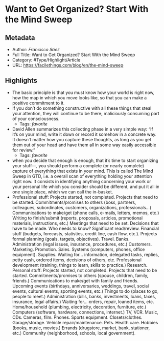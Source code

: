 # Want to Get Organized? Start With the Mind Sweep

## Metadata

* Author: *Francisco Sáez*
* Full Title: Want to Get Organized? Start With the Mind Sweep
* Category: #Type/Highlight/Article
* URL: https://facilethings.com/blog/en/the-mind-sweep

## Highlights

* The basic principle is that you must know how your world is right now, how the map in which you move looks like, so that you can make a positive commitment to it.
* If you don’t do something constructive with all these things that steal your attention, they will continue to be there, maliciously consuming part of your consciousness.
  * Tags: *favorite* 
* David Allen summarizes this collecting phase in a very simple way: “If it’s on your mind, write it down or record it somehow in a concrete way. It doesn’t matter how you capture these thoughts, as long as you get them out of your head and have them all in some way easily accessible for review.”
  * Tags: *favorite* 
* when you decide that enough is enough, that it’s time to start organizing your stuff—, you should perform a complete (or nearly complete) capture of everything that exists in your mind. This is called The Mind Sweep in GTD, i.e. a overall scan of everything holding your attention right now. It consists in identifying anything concerning your work or your personal life which you consider should be different, and put it all in one single place, which we can call the in-basket.
* Professional stuff:
  Projects started, not completed.
  Projects that need to be started.
  Commitments/promises to others (boss, partners, colleagues, subordinates, customers, organizations, professionals…)
  Communications to make/get (phone calls, e-mails, letters, memos, etc.)
  Writing to finish/submit (reports, proposals, articles, promotional materials, instructions, etc.)
  Meetings that need to be set.
  Decisions that have to be made. Who needs to know?
  Significant read/review.
  Financial stuff (budgets, forecasts, statistics, credit line, cash flow, etc.).
  Projects formal planning (goals, targets, objectives).
  Travel.
  Banks.
  Administration (legal issues, insurance, procedures, etc.)
  Customers.
  Marketing.
  Promotion.
  Sales.
  Systems (computers, phones, office equipment).
  Supplies.
  Waiting for… information, delegated tasks, replies, petty cash, ordered items, decisions of others, etc.
  Professional development (training, things to learn, skills to practice.)
  Research.
  Personal stuff:
  Projects started, not completed.
  Projects that need to be started.
  Commitments/promises to others (spouse, children, family, friends.)
  Communications to make/get with family and friends.
  Upcoming events (birthdays, anniversaries, weddings, travel, social events, cultural events, sporting events, etc.)
  Things to do (places to go, people to meet.)
  Administration (bills, banks, investments, loans, taxes, insurance, legal affairs.)
  Waiting for… orders, repair, loaned items, etc.
  Home/household (plumbing, electricity, decoration, furniture, etc.)
  Computers (software, hardware, connections, internet.)
  TV, VCR.
  Music, CDs.
  Cameras, film.
  Phones.
  Sports equipment.
  Closets/clothes.
  Garage/storage.
  Vehicle repair/maintenance.
  Pets.
  Health care.
  Hobbies (books, music, movies.)
  Errands (drugstore, market, bank, stationer, etc.)
  Community (neighborhood, schools, local government).
